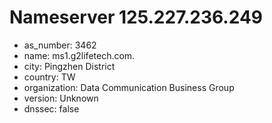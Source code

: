 # Nameserver 125.227.236.249

* as_number: 3462
* name: ms1.g2lifetech.com.
* city: Pingzhen District
* country: TW
* organization: Data Communication Business Group
* version: Unknown
* dnssec: false
